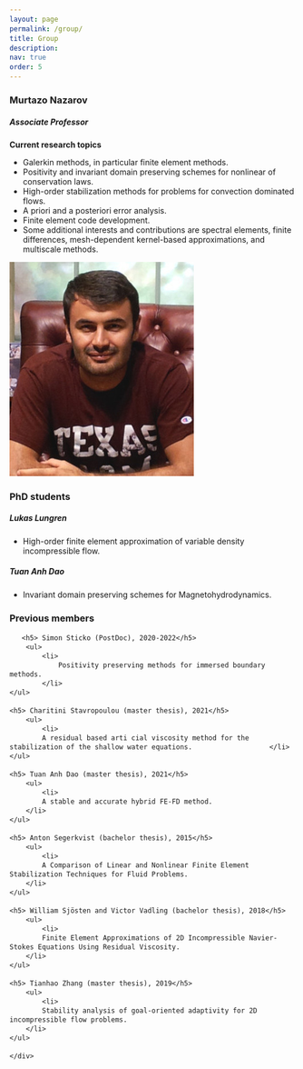 ```yaml
---
layout: page
permalink: /group/
title: Group
description: 
nav: true
order: 5
---
```


<article>
  <div class="row">
    <div class="col">
      <h3> Murtazo Nazarov </h3>
      <h5> Associate Professor </h5>
      <i class="icon-search"></i>
	<b>Current research topics</b>
	    <ul>
	    	<li>
	    	    Galerkin methods, in particular finite element methods.
	    	</li>
	    	<li>
	    	Positivity and invariant domain preserving schemes for nonlinear of conservation laws.
	    	</li>
	    	<li>
	    	High-order stabilization methods for problems for convection dominated flows.
	    	</li>
	    	<li>
	    	A priori and a posteriori error analysis.
	    	</li>
	    	<li>
	    	Finite element code development.
	    	</li>
	    	<li>
	    	Some additional interests and contributions are spectral elements, finite differences, mesh-dependent kernel-based approximations, and multiscale methods.
	    	</li>
	</ul>
    </div>
      <div class="profile col-3">
          <img class="img-fluid z-depth-4 rounded" src="/assets/img/pic2_small.jpg">
      </div>
  </div>

	
  <div class="row">
   <div class="col">
      <h3> PhD students </h3>
      <h5> Lukas Lungren </h5>
	    <ul>
	    	<li>
	    	    High-order finite element approximation of variable density incompressible flow.
	    	</li>
	</ul>
      <h5> Tuan Anh Dao </h5>
	    <ul>
	    	<li>
	    	    Invariant domain preserving schemes for Magnetohydrodynamics.
	    	</li>
	</ul>
    </div>
  </div>

  <div class="row">
   <div class="col">
      <h3> Previous members </h3>

       <h5> Simon Sticko (PostDoc), 2020-2022</h5>
	    <ul>
	    	<li>
	    	    Positivity preserving methods for immersed boundary methods.
	    	</li>
	</ul>

	<h5> Charitini Stavropoulou (master thesis), 2021</h5>
	    <ul>
	    	<li>
			A residual based arti cial viscosity method for the stabilization of the shallow water equations.	    		    </li>
	</ul>

	<h5> Tuan Anh Dao (master thesis), 2021</h5>
	    <ul>
	    	<li>
			A stable and accurate hybrid FE-FD method.
		</li>
	</ul>

	<h5> Anton Segerkvist (bachelor thesis), 2015</h5>
	    <ul>
	    	<li>
			A Comparison of Linear and Nonlinear Finite Element Stabilization Techniques for Fluid Problems.
		</li>
	</ul>

	<h5> William Sjösten and Victor Vadling (bachelor thesis), 2018</h5>
	    <ul>
	    	<li>
			Finite Element Approximations of 2D Incompressible Navier-Stokes Equations Using Residual Viscosity.
		</li>
	</ul>

	<h5> Tianhao Zhang (master thesis), 2019</h5>
	    <ul>
	    	<li>
			Stability analysis of goal-oriented adaptivity for 2D incompressible flow problems.
		</li>
	</ul>

    </div>
  </div>


</article>

